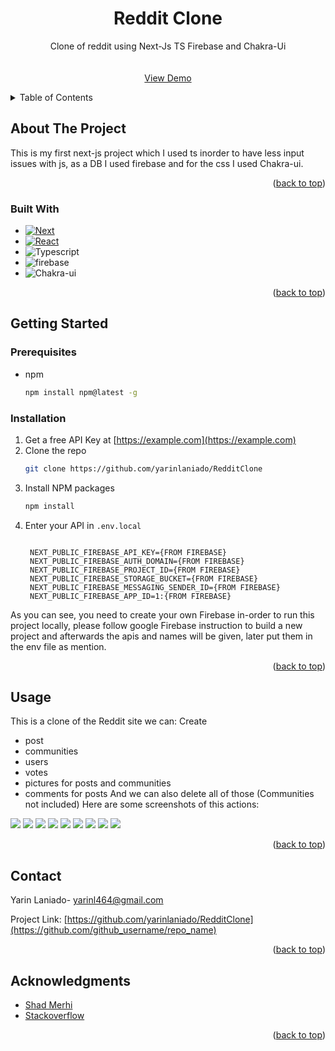 
<!-- PROJECT LOGO -->


<h1 align="center">Reddit Clone</h3>

  <p align="center">
    Clone of reddit using Next-Js TS Firebase and Chakra-Ui
    <br />
    <br />
    <br />
    <a href="https://redditclone-nu.vercel.app/">View Demo</a>

  </p>
</div>



<!-- TABLE OF CONTENTS -->
<details>
  <summary>Table of Contents</summary>
  <ol>
    <li>
      <a href="#about-the-project">About The Project</a>
      <ul>
        <li><a href="#built-with">Built With</a></li>
      </ul>
    </li>
    <li>
      <a href="#getting-started">Getting Started</a>
      <ul>
        <li><a href="#prerequisites">Prerequisites</a></li>
        <li><a href="#installation">Installation</a></li>
      </ul>
    </li>
    <li><a href="#usage">Usage</a></li>
    <li><a href="#roadmap">Roadmap</a></li>
    <li><a href="#contributing">Contributing</a></li>
    <li><a href="#license">License</a></li>
    <li><a href="#contact">Contact</a></li>
    <li><a href="#acknowledgments">Acknowledgments</a></li>
  </ol>
</details>



<!-- ABOUT THE PROJECT -->
## About The Project


This is my first next-js project which I used ts inorder to have less input issues with js,
as a DB I used firebase and for the css I used Chakra-ui.


<p align="right">(<a href="#readme-top">back to top</a>)</p>



### Built With

* [![Next][Next.js]][Next-url]
* [![React][React.js]][React-url]
* ![Typescript](https://img.shields.io/badge/TypeScript-007ACC?style=for-the-badge&logo=typescript&logoColor=white)
* ![firebase](https://img.shields.io/badge/firebase-ffca28?style=for-the-badge&logo=firebase&logoColor=black)
* ![Chakra-ui](https://img.shields.io/badge/Chakra--UI-319795?style=for-the-badge&logo=chakra-ui&logoColor=white)

<p align="right">(<a href="#readme-top">back to top</a>)</p>



<!-- GETTING STARTED -->
## Getting Started

### Prerequisites


* npm
  ```sh
  npm install npm@latest -g
  ```

### Installation

1. Get a free API Key at [https://example.com](https://example.com)
2. Clone the repo
   ```sh
   git clone https://github.com/yarinlaniado/RedditClone
   ```
3. Install NPM packages
   ```sh
   npm install
   ```
4. Enter your API in `.env.local`
   ```
  
    NEXT_PUBLIC_FIREBASE_API_KEY={FROM FIREBASE}
    NEXT_PUBLIC_FIREBASE_AUTH_DOMAIN={FROM FIREBASE}
    NEXT_PUBLIC_FIREBASE_PROJECT_ID={FROM FIREBASE}
    NEXT_PUBLIC_FIREBASE_STORAGE_BUCKET={FROM FIREBASE}
    NEXT_PUBLIC_FIREBASE_MESSAGING_SENDER_ID={FROM FIREBASE}
    NEXT_PUBLIC_FIREBASE_APP_ID=1:{FROM FIREBASE}

   ```
  As you can see, you need to create your own Firebase in-order to run this project locally,
  please follow google Firebase instruction to build a new project and afterwards the apis and names will be given, later put them in the env file as mention.
   

<p align="right">(<a href="#readme-top">back to top</a>)</p>



<!-- USAGE EXAMPLES -->
## Usage
This is a clone of the Reddit site we can:
Create
- post
- communities
- users
- votes
- pictures for posts and communities
- comments for posts
And we can also delete all of those (Communities not included)
Here are some screenshots of this actions:
<img src="https://i.postimg.cc/sDwZYH56/Screen-Shot-2022-12-14-at-12-46-54.png"/>
<img src="https://i.postimg.cc/sXYMvTVJ/Screen-Shot-2022-12-14-at-12-47-08.png"/>
<img src="https://i.postimg.cc/C50fNWvt/Screen-Shot-2022-12-14-at-12-47-27.png"/>
<img src="https://i.postimg.cc/3xfmTfR4/Screen-Shot-2022-12-14-at-12-47-32.png"/>
<img src="https://i.postimg.cc/JhyJ43DT/Screen-Shot-2022-12-14-at-12-48-36.png"/>
<img src="https://i.postimg.cc/YSmGwpZZ/Screen-Shot-2022-12-14-at-12-49-00.png"/>
<img src="https://i.postimg.cc/TPWQ15pc/Screen-Shot-2022-12-14-at-12-47-36.png"/>
<img src="https://i.postimg.cc/y8xLqbKt/Screen-Shot-2022-12-14-at-12-49-06.png"/>
<img src="https://i.postimg.cc/7ZRmqnY6/Screen-Shot-2022-12-14-at-12-49-10.png"/>

<p align="right">(<a href="#readme-top">back to top</a>)</p>






<!-- CONTACT -->
## Contact

 Yarin Laniado- yarinl464@gmail.com

Project Link: [https://github.com/yarinlaniado/RedditClone](https://github.com/github_username/repo_name)

<p align="right">(<a href="#readme-top">back to top</a>)</p>



<!-- ACKNOWLEDGMENTS -->
## Acknowledgments

* [Shad Merhi](https://www.youtube.com/@shadmerhi)
* [Stackoverflow](https://stackoverflow.com)

<p align="right">(<a href="#readme-top">back to top</a>)</p>



<!-- MARKDOWN LINKS & IMAGES -->
<!-- https://www.markdownguide.org/basic-syntax/#reference-style-links -->
[Next.js]: https://img.shields.io/badge/next.js-000000?style=for-the-badge&logo=nextdotjs&logoColor=white
[Next-url]: https://nextjs.org/
[React.js]: https://img.shields.io/badge/React-20232A?style=for-the-badge&logo=react&logoColor=61DAFB
[React-url]: https://reactjs.org/
[Chackra-Uilink]:https://shields.io/badge/chakra--ui-black?logo=chakraui&style=for-the-badge&logo=appveyor
[Chackraui-URL]:https://chakra-ui.com/
